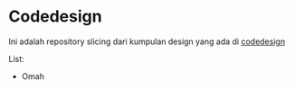 # Codedesign
Ini adalah repository slicing dari kumpulan design yang ada di [codedesign](https://codedesign.dev/)

List:
 - Omah
